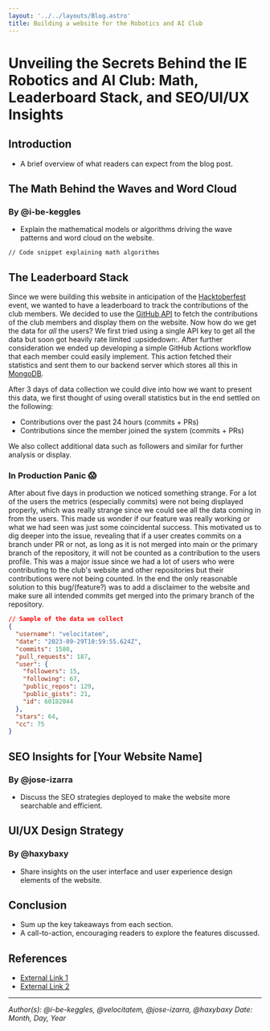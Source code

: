 ```yaml
---
layout: '../../layouts/Blog.astro'
title: Building a website for the Robotics and AI Club
---
```


# Unveiling the Secrets Behind the IE Robotics and AI Club: Math, Leaderboard Stack, and SEO/UI/UX Insights

## Introduction
- A brief overview of what readers can expect from the blog post.

## The Math Behind the Waves and Word Cloud
### By @i-be-keggles
- Explain the mathematical models or algorithms driving the wave patterns and word cloud on the website.

```code
// Code snippet explaining math algorithms
```

## The Leaderboard Stack

Since we were building this website in anticipation of the [Hacktoberfest](hactoberfest.com) event, we wanted to have a leaderboard to track the contributions of the club members. We decided to use the [GitHub API](https://docs.github.com/en/rest) to fetch the contributions of the club members and display them on the website. Now how do we get the data for _all_ the users? We first tried using a single API key to get all the data but soon got heavily rate limited :upsidedown:. After further consideration we ended up developing a simple GitHub Actions workflow that each member could easily implement. This action fetched their statistics and sent them to our backend server which stores all this in [MongoDB]().

After 3 days of data collection we could dive into how we want to present this data, we first thought of using overall statistics but in the end settled on the following:
+ Contributions over the past 24 hours (commits + PRs)
+ Contributions since the member joined the system (commits + PRs)

We also collect additional data such as followers and similar for further analysis or display.

### In Production Panic :scream:
After about five days in production we noticed something strange. For a lot of the users the metrics (especially commits) were not being displayed properly, which was really strange since we could see all the data coming in from the users. This made us wonder if our feature was really working or what we had seen was just some coincidental success.
This motivated us to dig deeper into the issue, revealing that if a user creates commits on a branch under PR or not, as long as it is not merged into main or the primary branch of the repository, it will not be counted as a contribution to the users profile. This was a major issue since we had a lot of users who were contributing to the club's website and other repositories but their contributions were not being counted.
In the end the only reasonable solution to this bug/(feature?) was to add a disclaimer to the website and make sure all intended commits get merged into the primary branch of the repository.

```json
// Sample of the data we collect
{
  "username": "velocitatem",
  "date": "2023-09-29T10:59:55.624Z",
  "commits": 1580,
  "pull_requests": 187,
  "user": {
    "followers": 15,
    "following": 67,
    "public_repos": 129,
    "public_gists": 21,
    "id": 60182044
  },
  "stars": 64,
  "cc": 75
}
```

## SEO Insights for [Your Website Name]
### By @jose-izarra
- Discuss the SEO strategies deployed to make the website more searchable and efficient.

## UI/UX Design Strategy
### By @haxybaxy
- Share insights on the user interface and user experience design elements of the website.

## Conclusion
- Sum up the key takeaways from each section.
- A call-to-action, encouraging readers to explore the features discussed.

## References
- [External Link 1](https://example.com)
- [External Link 2](https://example.com)

---

_Author(s): @i-be-keggles, @velocitatem, @jose-izarra, @haxybaxy_
_Date: Month, Day, Year_
